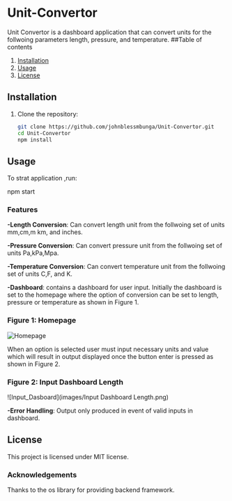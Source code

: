 # Unit-Convertor
Unit Convertor is a dashboard application that can convert units for the follwoing parameters length, pressure, and temperature.
##Table of contents
1. [Installation](#installation)
2. [Usage](#usage)
4. [License](#license)
## Installation

1. Clone the repository:
   ```bash
   git clone https://github.com/johnblessmbunga/Unit-Convertor.git
   cd Unit-Convertor
   npm install
## Usage
To strat application ,run:

npm start
### Features
__-Length Conversion__: Can convert length unit from the follwoing set of units mm,cm,m km, and inches.

__-Pressure Conversion__: Can convert pressure unit from the follwoing set of units Pa,kPa,Mpa.

__-Temperature Conversion__: Can convert temperature unit from the follwoing set of units C,F, and K.

__-Dashboard__: contains a dashboard for user input. Initially the dashboard is set to the homepage where the option of conversion can be set to length, pressure or temperature as shown in Figure 1.
### Figure 1: Homepage
![Homepage](images/Homepage.png)

When an option is selected user must input necessary units and value which will result in output displayed once the button enter is pressed as shown in Figure 2.
### Figure 2: Input Dashboard Length
![Input_Dasboard](images/Input Dashboard Length.png)

__-Error Handling__: Output only produced in event of valid inputs in dashboard.
## License
This project is licensed under MIT license.

### Acknowledgements
Thanks to the os library for providing backend framework.
